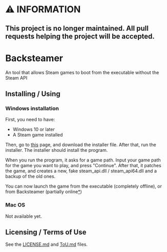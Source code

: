 # ⚠️ INFORMATION
## This project is no longer maintained. All pull requests helping the project will be accepted.

# Backsteamer
An tool that allows Steam games to boot from the executable without the Steam API

## Installing / Using

### Windows installation
First, you need to have:
 - Windows 10 or later
 - A Steam game installed

Then, go to [this](https://github.com/Hassunaama/backsteamer/releases/latest) page, and download the installer file.
After that, run the installer. The installer should install the program.

When you run the program, it asks for a game path. Input your game path for the game you want to play, and press "Continue".
After that, it patches the game, and creates a new, fake steam_api.dll / steam_api64.dll and a backup of the old ones.

You can now launch the game from the executable (completely offline), or from Backsteamer (partially online[*](online.md))

### Mac OS
Not available yet.

## Licensing / Terms of Use
See the [LICENSE.md](LICENSE.md) and [ToU.md](ToU.md) files.
